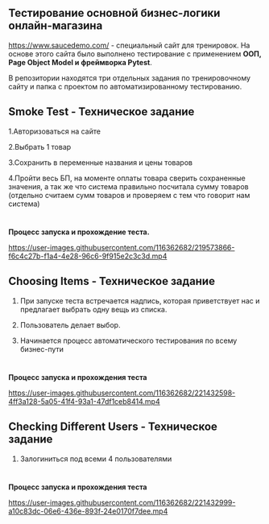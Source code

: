 ## Тестирование основной бизнес-логики онлайн-магазина

https://www.saucedemo.com/ - специальный сайт для тренировок. На основе этого сайта было выполнено тестирование с применением **ООП, Page Object Model и фреймворка Pytest**. 

В репозитории находятся три отдельных задания по тренировочному сайту и папка с проектом по автоматизированному тестированию.  

## Smoke Test - Техническое задание

1.Авторизоваться на сайте 

2.Выбрать 1 товар 

3.Сохранить в переменные названия и цены товаров

4.Пройти весь БП, на моменте оплаты товара сверить сохраненные значения, а так же что система правильно посчитала сумму товаров (отдельно считаем сумм товаров и проверяем с тем что говорит нам система)

#
**Процесс запуска и прохождение теста.**

https://user-images.githubusercontent.com/116362682/219573866-f6c4c27b-f1a4-4e28-96c6-9f915e2c3c3d.mp4


## Choosing Items - Техническое задание 

1. При запуске теста встречается надпись, которая приветствует нас и предлагает выбрать одну вещь из списка. 

2. Пользователь делает выбор.

3. Начинается процесс автоматического тестирования по всему бизнес-пути 

#
**Процесс запуска и прохождения теста**

https://user-images.githubusercontent.com/116362682/221432598-4ff3a128-5a05-41f4-93a1-47df1ceb8414.mp4


## Checking Different Users - Техническое задание 

1. Залогиниться под всеми 4 пользователями 

#
**Процесс запуска и прохождения теста**

https://user-images.githubusercontent.com/116362682/221432999-a10c83dc-06e6-436e-893f-24e0170f7dee.mp4




